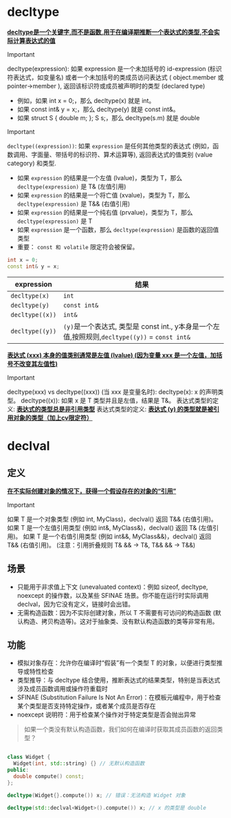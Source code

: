 
# decltype 

<ins>**decltype是一个关键字,而不是函数,用于在编译期推断一个表达式的类型,不会实际计算表达式的值**</ins>


> [!IMPORTANT]
> decltype(expression): 如果 expression 是一个未加括号的 id-expression (标识符表达式，如变量名) 或者一个未加括号的类成员访问表达式 ( object.member 或 pointer->member ), 返回该标识符或成员被声明时的类型 (declared type)
> - 例如，如果 int x = 0;，那么 decltype(x) 就是 int。
> - 如果 const int& y = x;，那么 decltype(y) 就是 const int&。
> - 如果 struct S { double m; }; S s;，那么 decltype(s.m) 就是 double

> [!IMPORTANT]
> `decltype((expression))`: 如果 `expression` 是任何其他类型的表达式 (例如，函数调用、字面量、带括号的标识符、算术运算等), 返回表达式的值类别 (value category) 和类型.
> - 如果 `expression` 的结果是一个左值 (lvalue)，类型为 T，那么 `decltype(expression)` 是 T& (左值引用)
> - 如果 `expression` 的结果是一个将亡值 (xvalue)，类型为 T，那么 `decltype(expression)` 是 T&& (右值引用)
> - 如果 `expression` 的结果是一个纯右值 (prvalue)，类型为 T，那么 `decltype(expression)` 是 T
> - 如果 `expression` 是一个函数，那么 `decltype(expression)` 是函数的返回值类型
> - 重要： `const 和 volatile` 限定符会被保留。

```c++
int x = 0;
const int& y = x;
```

| expression      | 结果                                                                                          |
| --------------- | --------------------------------------------------------------------------------------------- |
| `decltype(x)`   | `int`                                                                                         |
| `decltype(y)`   | `const int&`                                                                                  |
| `decltype((x))` | `int&`                                                                                        |
| `decltype((y))` | `(y)`是一个表达式, 类型是 const int., y本身是一个左值,按照规则,`decltype((y))` = `const int&` |

<ins>**表达式 (xxx) 本身的值类别通常是左值 (lvalue) (因为变量 xxx 是一个左值，加括号不改变其左值性)**</ins>

> [!IMPORTANT]
>  decltype(xxx) vs decltype((xxx)) (当 xxx 是变量名时):
> decltype(x): x 的声明类型。
> decltype((x)): 如果 x 是 T 类型并且是左值，结果是 T&。
> 表达式类型的定义: <ins>**表达式的类型总是非引用类型**</ins>
> 表达式类型的定义: <ins>**表达式 (y) 的类型就是被引用对象的类型（加上cv限定符）**</ins>

# declval 

## 定义

<ins>**在不实际创建对象的情况下，获得一个假设存在的对象的“引用”**</ins>

> [!IMPORTANT]
> 如果 T 是一个对象类型 (例如 int, MyClass)，declval<T>() 返回 T&& (右值引用)。
> 如果 T 是一个左值引用类型 (例如 int&, MyClass&)，declval<T>() 返回 T& (左值引用)。
> 如果 T 是一个右值引用类型 (例如 int&&, MyClass&&)，declval<T>() 返回 T&& (右值引用)。
> (注意：引用折叠规则 T& && -> T&, T&& && -> T&&)

## 场景

- 只能用于非求值上下文 (unevaluated context)：例如 sizeof, decltype, noexcept 的操作数，以及某些 SFINAE 场景。你不能在运行时实际调用 declval，因为它没有定义，链接时会出错。
- 无需构造函数：因为不实际创建对象，所以 T 不需要有可访问的构造函数 (默认构造、拷贝构造等)。这对于抽象类、没有默认构造函数的类等非常有用。



## 功能

- 模拟对象存在：允许你在编译时“假装”有一个类型 T 的对象，以便进行类型推导或特性检查
- 类型推导：与 decltype 结合使用，推断表达式的结果类型，特别是当表达式涉及成员函数调用或操作符重载时
- SFINAE (Substitution Failure Is Not An Error)：在模板元编程中，用于检查某个类型是否支持特定操作，或者某个成员是否存在
- noexcept 说明符：用于检查某个操作对于特定类型是否会抛出异常


> 如果一个类没有默认构造函数，我们如何在编译时获取其成员函数的返回类型？

```C++

class Widget {
  Widget(int, std::string) {} // 无默认构造函数
public:
  double compute() const;
};

decltype(Widget{}.compute()) x; // 错误：无法构造 Widget 对象

decltype(std::declval<Widget>().compute()) x; // x 的类型是 double
```